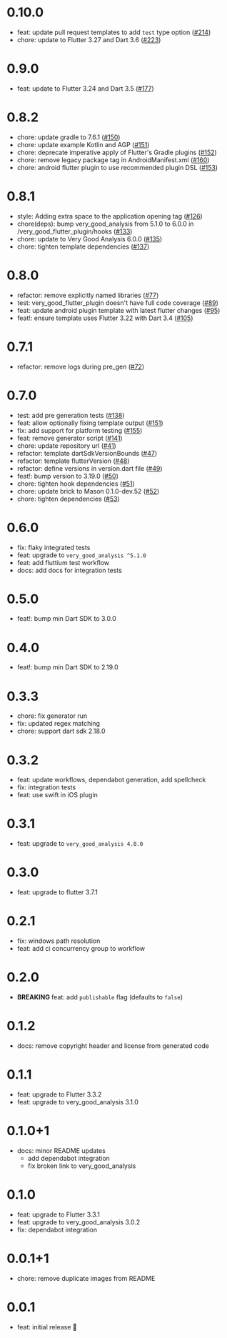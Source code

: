 # 0.10.0

- feat: update pull request templates to add `test` type option ([#214](https://github.com/VeryGoodOpenSource/very_good_templates/pull/214))
- chore: update to Flutter 3.27 and Dart 3.6 ([#223](https://github.com/VeryGoodOpenSource/very_good_templates/pull/223))

# 0.9.0

- feat: update to Flutter 3.24 and Dart 3.5 ([#177](https://github.com/VeryGoodOpenSource/very_good_templates/pull/177))

# 0.8.2

- chore: update gradle to 7.6.1 ([#150](https://github.com/VeryGoodOpenSource/very_good_templates/pull/150))
- chore: update example Kotlin and AGP ([#151](https://github.com/VeryGoodOpenSource/very_good_templates/pull/151))
- chore: deprecate imperative apply of Flutter's Gradle plugins ([#152](https://github.com/VeryGoodOpenSource/very_good_templates/pull/152))
- chore: remove legacy package tag in AndroidManifest.xml ([#160](https://github.com/VeryGoodOpenSource/very_good_templates/pull/160))
- chore: android flutter plugin to use recommended plugin DSL ([#153](https://github.com/VeryGoodOpenSource/very_good_templates/pull/153))

# 0.8.1

- style: Adding extra space to the application opening tag ([#126](https://github.com/VeryGoodOpenSource/very_good_templates/pull/126))
- chore(deps): bump very_good_analysis from 5.1.0 to 6.0.0 in /very_good_flutter_plugin/hooks ([#133](https://github.com/VeryGoodOpenSource/very_good_templates/pull/133))
- chore: update to Very Good Analysis 6.0.0 ([#135](https://github.com/VeryGoodOpenSource/very_good_templates/pull/135))
- chore: tighten template dependencies ([#137](https://github.com/VeryGoodOpenSource/very_good_templates/pull/137))

# 0.8.0

- refactor: remove explicitly named libraries ([#77](https://github.com/VeryGoodOpenSource/very_good_templates/pull/77))
- test: very_good_flutter_plugin doesn't have full code coverage ([#89](https://github.com/VeryGoodOpenSource/very_good_templates/pull/89))
- feat: update android plugin template with latest flutter changes ([#95](https://github.com/VeryGoodOpenSource/very_good_templates/pull/95))
- feat!: ensure template uses Flutter 3.22 with Dart 3.4 ([#105](https://github.com/VeryGoodOpenSource/very_good_templates/pull/105))

# 0.7.1

- refactor: remove logs during pre_gen ([#72](https://github.com/VeryGoodOpenSource/very_good_cli/pull/976))

# 0.7.0

- test: add pre generation tests ([#138](https://github.com/VeryGoodOpenSource/very_good_flutter_plugin/pull/138))
- feat: allow optionally fixing template output ([#151](https://github.com/VeryGoodOpenSource/very_good_flutter_plugin/pull/151))
- fix: add support for platform testing ([#155](https://github.com/VeryGoodOpenSource/very_good_flutter_plugin/pull/155))
- feat: remove generator script ([#141](https://github.com/VeryGoodOpenSource/very_good_flutter_plugin/commit/78c1a6fb7619fa80d824e97065d00a87293bb7b5))
- chore: update repository url ([#41](https://github.com/VeryGoodOpenSource/very_good_templates/pull/41))
- refactor: template dartSdkVersionBounds ([#47](https://github.com/VeryGoodOpenSource/very_good_templates/pull/47))
- refactor: template flutterVersion ([#48](https://github.com/VeryGoodOpenSource/very_good_templates/pull/48))
- refactor: define versions in version.dart file ([#49](https://github.com/VeryGoodOpenSource/very_good_templates/pull/49))
- feat!: bump version to 3.19.0 ([#50](https://github.com/VeryGoodOpenSource/very_good_templates/pull/50))
- chore: tighten hook dependencies ([#51](https://github.com/VeryGoodOpenSource/very_good_templates/pull/51))
- chore: update brick to Mason 0.1.0-dev.52 ([#52](https://github.com/VeryGoodOpenSource/very_good_templates/pull/52))
- chore: tighten dependencies ([#53](https://github.com/VeryGoodOpenSource/very_good_templates/pull/53))

# 0.6.0

- fix: flaky integrated tests
- feat: upgrade to `very_good_analysis ^5.1.0`
- feat: add fluttium test workflow
- docs: add docs for integration tests

# 0.5.0

- feat!: bump min Dart SDK to 3.0.0

# 0.4.0

- feat!: bump min Dart SDK to 2.19.0

# 0.3.3

- chore: fix generator run
- fix: updated regex matching
- chore: support dart sdk 2.18.0

# 0.3.2

- feat: update workflows, dependabot generation, add spellcheck
- fix: integration tests
- feat: use swift in iOS plugin

# 0.3.1

- feat: upgrade to `very_good_analysis 4.0.0`

# 0.3.0

- feat: upgrade to flutter 3.7.1

# 0.2.1

- fix: windows path resolution
- feat: add ci concurrency group to workflow

# 0.2.0

- **BREAKING** feat: add `publishable` flag (defaults to `false`)

# 0.1.2

- docs: remove copyright header and license from generated code

# 0.1.1

- feat: upgrade to Flutter 3.3.2
- feat: upgrade to very_good_analysis 3.1.0

# 0.1.0+1

- docs: minor README updates
  - add dependabot integration
  - fix broken link to very_good_analysis

# 0.1.0

- feat: upgrade to Flutter 3.3.1
- feat: upgrade to very_good_analysis 3.0.2
- fix: dependabot integration

# 0.0.1+1

- chore: remove duplicate images from README

# 0.0.1

- feat: initial release 🎉
